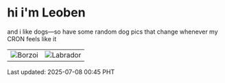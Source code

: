 # hi i'm Leoben

and i like dogs—so have some random dog pics that change whenever my CRON feels like it

|  |  |
|--------|----------|
| ![Borzoi](https://random-dog-vercel.vercel.app/api/random-borzoi?v=1751906752) | ![Labrador](https://random-dog-vercel.vercel.app/api/random-labrador?v=1751906752) |

Last updated: 2025-07-08 00:45 PHT
